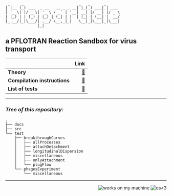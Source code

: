 ```
 _     _                        _   _      _
| |__ (_) ___  _ __   __ _ _ __| |_(_) ___| | ___
| '_ \| |/ _ \| '_ \ / _` | '__| __| |/ __| |/ _ \
| |_) | | (_) | |_) | (_| | |  | |_| | (__| |  __/
|_.__/|_|\___/| .__/ \__,_|_|   \__|_|\___|_|\___|
              |_|
```

## **a PFLOTRAN Reaction Sandbox for virus transport**

| |Link|
|---|--:|
|**Theory**|[&#128211;](https://edsaac.github.io/VirusTransport_RxSandbox/theory.html)|
|**Compilation instructions**|[&#128296;](https://edsaac.github.io/VirusTransport_RxSandbox/instructions.html)|
|**List of tests**|[&#128300;](https://edsaac.github.io/VirusTransport_RxSandbox/listTests.html)|


***

### ***Tree of this repository:***
```
.
├── docs
├── src
└── test
    ├── breakthroughCurves
    │   ├── allProcesses
    │   ├── attachDetachment
    │   ├── longitudinalDispersion
    │   ├── miscellaneous
    │   ├── onlyAttachment
    │   └── plugFlow
    └── phagesExperiment
        └── miscellaneous
```

***

<p align="right">
<img src="https://forthebadge.com/images/badges/works-on-my-machine.svg" alt="works on my machine"/>

<img src="https://badges.frapsoft.com/os/v1/open-source.png?v=103" alt="os<3"/>
</p>

